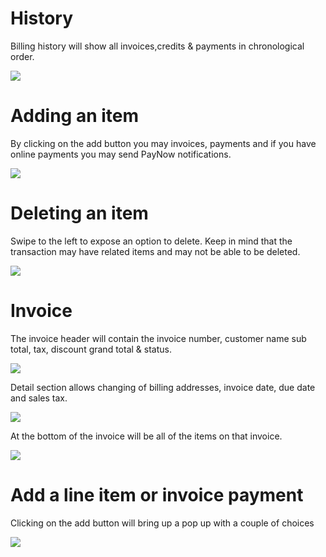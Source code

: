 # History
Billing history will show all invoices,credits & payments in chronological order.

![](https://wiselibrary.blob.core.windows.net/docs/Mobile/BillingHistory.png)

# Adding an item
By clicking on the add button you may invoices, payments and if you have online payments you may send PayNow notifications.

![](https://wiselibrary.blob.core.windows.net/docs/Mobile/BillingButton.png)

# Deleting an item
Swipe to the left to expose an option to delete. Keep in mind that the transaction may have related items and may not be able to be deleted.

![](https://wiselibrary.blob.core.windows.net/docs/Mobile/DeleteBilling.png)

# Invoice

The invoice header will contain the invoice number, customer name sub total, tax, discount grand total & status.

![](https://wiselibrary.blob.core.windows.net/docs/Mobile/InvoiceHeader.png)

Detail section allows changing of billing addresses, invoice date, due date and sales tax.

![](https://wiselibrary.blob.core.windows.net/docs/Mobile/InvoiceDetails.png)

At the bottom of the invoice will be all of the items on that invoice.

![](https://wiselibrary.blob.core.windows.net/docs/Mobile/LineItems.png)

# Add a line item or invoice payment
Clicking on the add button will bring up a pop up with a couple of choices

![](https://wiselibrary.blob.core.windows.net/docs/Mobile/LineItemAdd.png)





